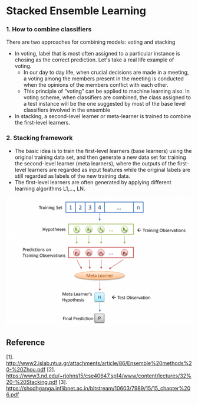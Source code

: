 # Stacked Ensemble Learning

### 1. How to combine classifiers
There are two approaches for combining models: voting and stacking
- In voting, label that is most often assigned to a particular instance is chosing as the correct prediction. Let's take a real life example of voting. 
  * In our day to day life, when crucial decisions are made in a meeting, a voting among the members present in the meeting is conducted when the opinions of the members conflict with each other. 
  * This principle of “voting” can be applied to machine learning also. In voting scheme, when classifiers are combined, the class assigned to a test instance will be the one suggested by most of the base level classifiers involved in the ensemble
- In stacking, a second-level learner or meta-learner is trained to combine the first-level learners.

### 2. Stacking framework

- The basic idea is to train the first-level learners (base learners) using the original training data set, and then generate a new data set for training the second-level learner (meta learners), where the outputs of the first-level learners are regarded as input features while the original labels are still regarded as labels of the new training data. 
- The first-level learners are often generated by applying different learning algorithms L1,..., LN.

![Stacking framework](images/stacking-framework.png)






## Reference
[1]. http://www2.islab.ntua.gr/attachments/article/86/Ensemble%20methods%20-%20Zhou.pdf
[2]. https://www3.nd.edu/~rjohns15/cse40647.sp14/www/content/lectures/32%20-%20Stacking.pdf
[3]. https://shodhganga.inflibnet.ac.in/bitstream/10603/7989/15/15_chapter%206.pdf
